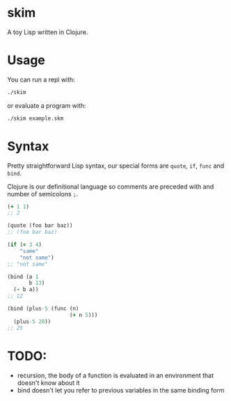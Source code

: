 # skim

A toy Lisp written in Clojure.

# Usage

You can run a repl with:

``` bash
./skim
```

or evaluate a program with:

``` bash
./skim example.skm
```

# Syntax

Pretty straightforward Lisp syntax, our special forms are `quote`, `if`, `func` and `bind`.

Clojure is our definitional language so comments are preceded with and number of semicolons `;`.

``` Clojure
(+ 1 1)
;; 2

(quote (foo bar baz))
;; (foo bar baz)

(if (= 3 4)
    "same"
    "not same")
;; "not same"

(bind (a 1
       b 13)
  (- b a))
;; 12

(bind (plus-5 (func (n)
                    (+ n 5)))
  (plus-5 20))
;; 25

```

# TODO:

- recursion, the body of a function is evaluated in an environment that doesn't know about it
- bind doesn't let you refer to previous variables in the same binding form
